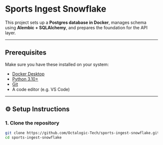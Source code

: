 # Sports Ingest Snowflake

This project sets up a **Postgres database in Docker**, manages schema using **Alembic + SQLAlchemy**, and prepares the foundation for the API layer.

---

## Prerequisites

Make sure you have these installed on your system:

- [Docker Desktop](https://www.docker.com/products/docker-desktop/)  
- [Python 3.10+](https://www.python.org/downloads/)  
- [Git](https://git-scm.com/downloads)  
- A code editor (e.g. VS Code)

---

## ⚙️ Setup Instructions

### 1. Clone the repository
```bash
git clone https://github.com/Octalogic-Tech/sports-ingest-snowflake.git
cd sports-ingest-snowflake
